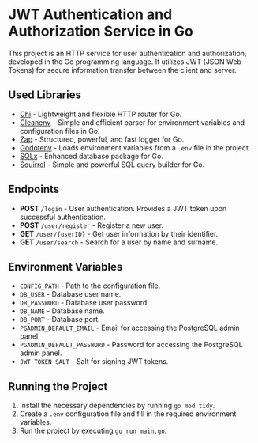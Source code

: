 # JWT Authentication and Authorization Service in Go

This project is an HTTP service for user authentication and authorization, developed in the Go programming language. It utilizes JWT (JSON Web Tokens) for secure information transfer between the client and server.

## Used Libraries

- [Chi](https://github.com/go-chi/chi) - Lightweight and flexible HTTP router for Go.
- [Cleanenv](https://github.com/ilyakaznacheev/cleanenv) - Simple and efficient parser for environment variables and configuration files in Go.
- [Zap](https://github.com/uber-go/zap) - Structured, powerful, and fast logger for Go.
- [Godotenv](https://github.com/joho/godotenv) - Loads environment variables from a `.env` file in the project.
- [SQLx](https://github.com/jmoiron/sqlx) - Enhanced database package for Go.
- [Squirrel](https://github.com/Masterminds/squirrel) - Simple and powerful SQL query builder for Go.

## Endpoints

- **POST** `/login` - User authentication. Provides a JWT token upon successful authentication.
- **POST** `/user/register` - Register a new user.
- **GET** `/user/{userID}` - Get user information by their identifier.
- **GET** `/user/search` - Search for a user by name and surname.

## Environment Variables

- `CONFIG_PATH` - Path to the configuration file.
- `DB_USER` - Database user name.
- `DB_PASSWORD` - Database user password.
- `DB_NAME` - Database name.
- `DB_PORT` - Database port.
- `PGADMIN_DEFAULT_EMAIL` - Email for accessing the PostgreSQL admin panel.
- `PGADMIN_DEFAULT_PASSWORD` - Password for accessing the PostgreSQL admin panel.
- `JWT_TOKEN_SALT` - Salt for signing JWT tokens.

## Running the Project

1. Install the necessary dependencies by running `go mod tidy`.
2. Create a `.env` configuration file and fill in the required environment variables.
3. Run the project by executing `go run main.go`.

